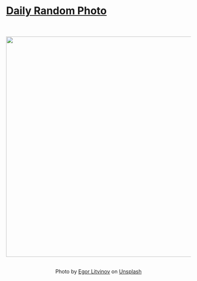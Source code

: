 # [Daily Random Photo](https://www.dailyrandomphoto.com/)

<div align="center">
  <br>
  <br>
  <a href="https://www.dailyrandomphoto.com/p/2024/2024-11-28/"><img src="https://images.unsplash.com/photo-1726141123623-ab974a5c9bd0?crop=entropy&cs=tinysrgb&fit=max&fm=jpg&ixid=M3w3NzUwOHwwfDF8cmFuZG9tfHx8fHx8fHx8MTczMjc1NDU2OHw&ixlib=rb-4.0.3&q=80&w=1080" width="600px"></a>
  <br>
  <br>
  <p class="has-text-grey">Photo by <a href="https://unsplash.com/@litvinov?utm_source=Daily%20Random%20Photo&amp;utm_medium=referral" target="_blank" rel="noopener noreferrer">Egor Litvinov</a> on <a href="https://unsplash.com/photos/a-close-up-of-a-bunch-of-flowers-un0-zkKYMMA?utm_source=Daily%20Random%20Photo&amp;utm_medium=referral" target="_blank" rel="noopener noreferrer">Unsplash</a></p>
</div>
